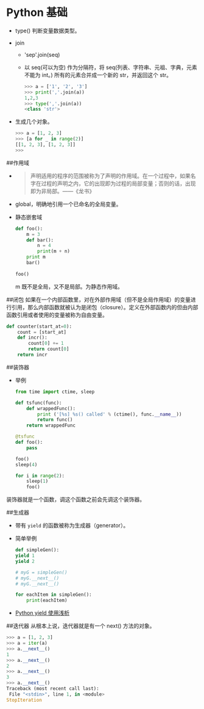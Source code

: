 # Python 基础
- type() 判断变量数据类型。
- join
	- 'sep'.join(seq)
	- 以 seq(可以为空) 作为分隔符，将 seq(列表、字符串、元祖、字典，元素不能为 int。) 所有的元素合并成一个新的 str，并返回这个 str。
	
		``` Python
		>>> a = ['1', '2', '3']
		>>> print(','.join(a))
		1,2,3
		>>> type(','.join(a))
		<class 'str'>
		```
- 生成几个对象。

	``` Python
	>>> a = [1, 2, 3]
	>>> [a for _ in range(2)]
	[[1, 2, 3], [1, 2, 3]]
	>>> 
	```
##作用域
- > 声明适用的程序的范围被称为了声明的作用域。在一个过程中，如果名字在过程的声明之内，它的出现即为过程的局部变量；否则的话，出现即为非局部。——《龙书》

- global，明确地引用一个已命名的全局变量。

- 静态嵌套域

	``` Python
	def foo():
		m = 3
		def bar():
		    n = 4
		    print(m + n)
		print m
		bar()
		
	foo()
	```
	m 既不是全局，又不是局部。为静态作用域。
	
##闭包
如果在一个内部函数里，对在外部作用域（但不是全局作用域）的变量进行引用，那么内部函数就被认为是闭包（closure）。定义在外部函数内的但由内部函数引用或者使用的变量被称为自由变量。

``` Python
def counter(start_at=0): 
    count = [start_at]
    def incr():
        count[0] += 1
        return count[0]
    return incr
```

##装饰器
- 举例

	``` Python
	from time import ctime, sleep

	def tsfunc(func):
		def wrappedFunc():
			print ('[%s] %s() called' % (ctime(), func.__name__))
			return func()
		return wrappedFunc

	@tsfunc
	def foo():
		pass

	foo()
	sleep(4)

	for i in range(2):
		sleep(1)
		foo()
	```
装饰器就是一个函数，调这个函数之前会先调这个装饰器。

##生成器
- 带有 `yield` 的函数被称为生成器（generator）。
- 简单举例

 	``` Python
 	def simpleGen():
	yield 1
	yield 2

	# myG = simpleGen()
	# myG.__next__()
	# myG.__next__()

	for eachItem in simpleGen():
		print(eachItem)
 	```
- [Python yield 使用浅析](http://www.ibm.com/developerworks/cn/opensource/os-cn-python-yield/)

##迭代器
从根本上说，迭代器就是有一个 next() 方法的对象。

 ``` Python
>>> a = [1, 2, 3]
>>> a = iter(a)
>>> a.__next__()
1
>>> a.__next__()
2
>>> a.__next__()
3
>>> a.__next__()
Traceback (most recent call last):
  File "<stdin>", line 1, in <module>
StopIteration
 ```
